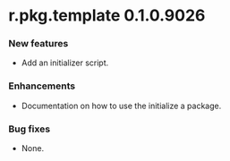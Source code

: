 # r.pkg.template 0.1.0.9026
### New features
* Add an initializer script.
### Enhancements
* Documentation on how to use the initialize a package.
### Bug fixes
* None.

